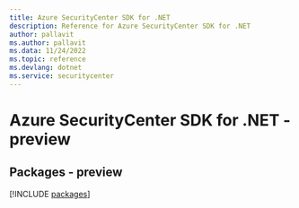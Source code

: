 ```yaml
---
title: Azure SecurityCenter SDK for .NET
description: Reference for Azure SecurityCenter SDK for .NET
author: pallavit
ms.author: pallavit
ms.data: 11/24/2022
ms.topic: reference
ms.devlang: dotnet
ms.service: securitycenter
---
```

# Azure SecurityCenter SDK for .NET - preview
## Packages - preview
[!INCLUDE [packages](securitycenter-index.md)]
